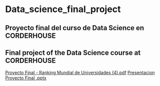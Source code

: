 # Data_science_final_project

## Proyecto final del curso de Data Science en CORDERHOUSE 
## Final project of the Data Science course at CORDERHOUSE

[Proyecto Final - Ranking Mundial de Universidades (4).pdf](https://github.com/candelaesquivel/Data_science_final_project/files/9329960/Proyecto.Final.-.Ranking.Mundial.de.Universidades.4.pdf)
[Presentacion Proyecto Final .pptx](https://github.com/candelaesquivel/Data_science_final_project/files/9329961/Presentacion.Proyecto.Final.pptx)
